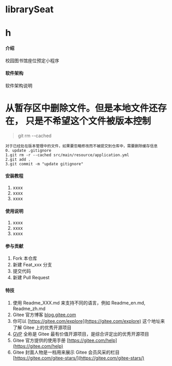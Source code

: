 # librarySeat

# h

#### 介绍
校园图书馆座位预定小程序

#### 软件架构
软件架构说明

# 从暂存区中删除文件。但是本地文件还存在， 只是不希望这个文件被版本控制
> git rm --cached

```
对于已经处在版本管理中的文件，如果要忽略修改而不被提交到仓库中，需要删除缓存信息
0. update .gitignore
1.git rm -r --cached src/main/resource/application.yml
2.git add .
3.git commit -m "update gitignore"
```


#### 安装教程

1.  xxxx
2.  xxxx
3.  xxxx

#### 使用说明

1.  xxxx
2.  xxxx
3.  xxxx

#### 参与贡献

1.  Fork 本仓库
2.  新建 Feat_xxx 分支
3.  提交代码
4.  新建 Pull Request


#### 特技

1.  使用 Readme\_XXX.md 来支持不同的语言，例如 Readme\_en.md, Readme\_zh.md
2.  Gitee 官方博客 [blog.gitee.com](https://blog.gitee.com)
3.  你可以 [https://gitee.com/explore](https://gitee.com/explore) 这个地址来了解 Gitee 上的优秀开源项目
4.  [GVP](https://gitee.com/gvp) 全称是 Gitee 最有价值开源项目，是综合评定出的优秀开源项目
5.  Gitee 官方提供的使用手册 [https://gitee.com/help](https://gitee.com/help)
6.  Gitee 封面人物是一档用来展示 Gitee 会员风采的栏目 [https://gitee.com/gitee-stars/](https://gitee.com/gitee-stars/)
